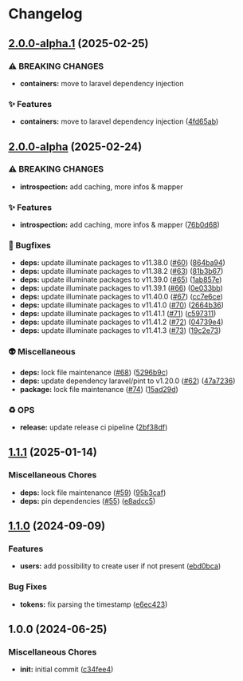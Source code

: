 # Changelog

## [2.0.0-alpha.1](https://github.com/xcoorp/laravel-passport-control/compare/v2.0.0-alpha...v2.0.0-alpha.1) (2025-02-25)


### ⚠ BREAKING CHANGES

* **containers:** move to laravel dependency injection

### ✨ Features

* **containers:** move to laravel dependency injection ([4fd65ab](https://github.com/xcoorp/laravel-passport-control/commit/4fd65abf27f6023c380ffe1049850786f3145065))

## [2.0.0-alpha](https://github.com/xcoorp/laravel-passport-control/compare/v1.1.1...v2.0.0-alpha) (2025-02-24)


### ⚠ BREAKING CHANGES

* **introspection:** add caching, more infos & mapper

### ✨ Features

* **introspection:** add caching, more infos & mapper ([76b0d68](https://github.com/xcoorp/laravel-passport-control/commit/76b0d68ce8c4c5af3df4752e6220bf2cd7c41ea4))


### 🐛 Bugfixes

* **deps:** update illuminate packages to v11.38.0 ([#60](https://github.com/xcoorp/laravel-passport-control/issues/60)) ([864ba94](https://github.com/xcoorp/laravel-passport-control/commit/864ba949df7f7c8b69be97343995e0b273942c96))
* **deps:** update illuminate packages to v11.38.2 ([#63](https://github.com/xcoorp/laravel-passport-control/issues/63)) ([81b3b67](https://github.com/xcoorp/laravel-passport-control/commit/81b3b6719b8a7ac52ca353ff260ae87c28970bd0))
* **deps:** update illuminate packages to v11.39.0 ([#65](https://github.com/xcoorp/laravel-passport-control/issues/65)) ([1ab857e](https://github.com/xcoorp/laravel-passport-control/commit/1ab857e53a16d642001873762430c73199183860))
* **deps:** update illuminate packages to v11.39.1 ([#66](https://github.com/xcoorp/laravel-passport-control/issues/66)) ([0e033bb](https://github.com/xcoorp/laravel-passport-control/commit/0e033bb4b4e7ec8d197358d9207432b828958953))
* **deps:** update illuminate packages to v11.40.0 ([#67](https://github.com/xcoorp/laravel-passport-control/issues/67)) ([cc7e6ce](https://github.com/xcoorp/laravel-passport-control/commit/cc7e6ce30ebc0b9dda1aec507070c6ec7644a333))
* **deps:** update illuminate packages to v11.41.0 ([#70](https://github.com/xcoorp/laravel-passport-control/issues/70)) ([2664b36](https://github.com/xcoorp/laravel-passport-control/commit/2664b36f122b8f57a43813eea3891409cff2f44d))
* **deps:** update illuminate packages to v11.41.1 ([#71](https://github.com/xcoorp/laravel-passport-control/issues/71)) ([c597311](https://github.com/xcoorp/laravel-passport-control/commit/c5973116c5197c599d732133384dd24506073be8))
* **deps:** update illuminate packages to v11.41.2 ([#72](https://github.com/xcoorp/laravel-passport-control/issues/72)) ([04739e4](https://github.com/xcoorp/laravel-passport-control/commit/04739e4a8d21aefe3ad9ed27c69165dcf4ca739d))
* **deps:** update illuminate packages to v11.41.3 ([#73](https://github.com/xcoorp/laravel-passport-control/issues/73)) ([19c2e73](https://github.com/xcoorp/laravel-passport-control/commit/19c2e737cdc39e73fa6e4684443d8602d9578b18))


### 👽 Miscellaneous

* **deps:** lock file maintenance ([#68](https://github.com/xcoorp/laravel-passport-control/issues/68)) ([5296b9c](https://github.com/xcoorp/laravel-passport-control/commit/5296b9c90b75d2f43259cf7e9c599cac7fff85b5))
* **deps:** update dependency laravel/pint to v1.20.0 ([#62](https://github.com/xcoorp/laravel-passport-control/issues/62)) ([47a7236](https://github.com/xcoorp/laravel-passport-control/commit/47a72365a747a12c628802be4f87d44d2c9fb053))
* **package:** lock file maintenance ([#74](https://github.com/xcoorp/laravel-passport-control/issues/74)) ([15ad29d](https://github.com/xcoorp/laravel-passport-control/commit/15ad29d486f65ad5e5aba5ae7d96aefce21d7d7d))


### ♻️ OPS

* **release:** update release ci pipeline ([2bf38df](https://github.com/xcoorp/laravel-passport-control/commit/2bf38df993dc74569695720a3bc1e471d8656c38))

## [1.1.1](https://github.com/xcoorp/laravel-passport-control/compare/v1.1.0...v1.1.1) (2025-01-14)


### Miscellaneous Chores

* **deps:** lock file maintenance ([#59](https://github.com/xcoorp/laravel-passport-control/issues/59)) ([95b3caf](https://github.com/xcoorp/laravel-passport-control/commit/95b3caf5926e526ac46b67da89d6f55773cc302b))
* **deps:** pin dependencies ([#55](https://github.com/xcoorp/laravel-passport-control/issues/55)) ([e8adcc5](https://github.com/xcoorp/laravel-passport-control/commit/e8adcc5469dd6b93b67d139c754f903efaeb98b9))

## [1.1.0](https://github.com/xcoorp/laravel-passport-control/compare/v1.0.0...v1.1.0) (2024-09-09)


### Features

* **users:** add possibility to create user if not present ([ebd0bca](https://github.com/xcoorp/laravel-passport-control/commit/ebd0bca6ec6b7e0c2e314a47882361ab7da78a2e))


### Bug Fixes

* **tokens:** fix parsing the timestamp ([e6ec423](https://github.com/xcoorp/laravel-passport-control/commit/e6ec423b9522b8e826c4c0c796fafb9804baf527))

## 1.0.0 (2024-06-25)


### Miscellaneous Chores

* **init:** initial commit ([c34fee4](https://github.com/xcoorp/laravel-passport-control/commit/c34fee47812c98338d38070c749f518c9748d40a))
